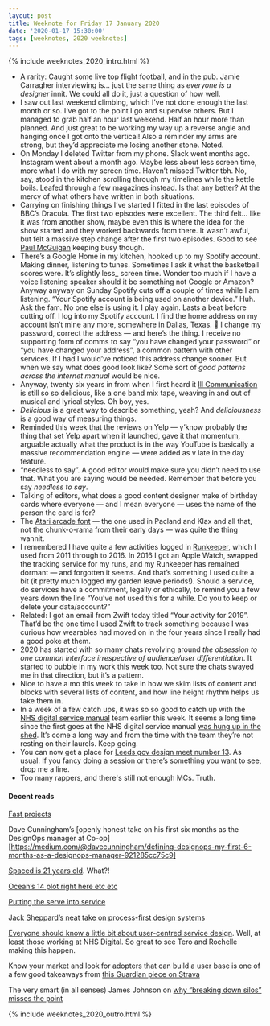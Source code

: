 ```yaml
---
layout: post
title: Weeknote for Friday 17 January 2020
date: '2020-01-17 15:30:00'
tags: [weeknotes, 2020 weeknotes]
---
```

{% include weeknotes_2020_intro.html %}

* A rarity: Caught some live top flight football, and in the pub. Jamie Carragher interviewing is… just the same thing as _everyone is a designer_ innit. We could all do it, just a question of how well.
* I saw out last weekend climbing, which I’ve not done enough the last month or so. I’ve got to the point I go and supervise others. But I managed to grab half an hour last weekend. Half an hour more than planned. And just great to be working my way up a reverse angle and hanging once I got onto the vertical! Also a reminder my arms are strong, but they’d appreciate me losing another stone. Noted.
* On Monday I deleted Twitter from my phone. Slack went months ago. Instagram went about a month ago. Maybe less about less screen time, more what I do with my screen time. Haven’t missed Twitter tbh. No, say, stood in the kitchen scrolling through my timelines while the kettle boils. Leafed through a few magazines instead. Is that any better? At the mercy of what others have written in both situations.
* Carrying on finishing things I’ve started I fitted in the last episodes of BBC’s Dracula. The first two episodes were excellent. The third felt… like it was from another show, maybe even this is where the idea for the show started and they worked backwards from there. It wasn’t awful, but felt a massive step change after the first two episodes. Good to see [Paul McGuigan](https://www.imdb.com/name/nm0006476/) keeping busy though.
* There’s a Google Home in my kitchen, hooked up to my Spotify account. Making dinner, listening to tunes. Sometimes I ask it what the basketball scores were. It’s slightly less_ screen time. Wonder too much if I have a voice listening speaker should it be something not Google or Amazon? Anyway anyway on Sunday Spotify cuts off a couple of times while I am listening. “Your Spotify account is being used on another device.” Huh. Ask the fam. No one else is using it. I play again. Lasts a beat before cutting off. I log into my Spotify account. I find the home address on my account isn’t mine any more, somewhere in Dallas, Texas. 🤔 I change my password, correct the address — and here’s the thing. I receive no supporting form of comms to say “you have changed your password” or “you have changed your address”, a common pattern with other services. If I had I would’ve noticed this address change sooner. But when we say what does good look like? Some sort of _good patterns across the internet manual_ would be nice.
* Anyway, twenty six years in from when I first heard it [Ill Communication](https://en.wikipedia.org/wiki/Ill_Communication) is still so so delicious, like a one band mix tape, weaving in and out of musical and lyrical styles. Oh boy, yes.
* _Delicious_ is a great way to describe something, yeah? And _deliciousness_ is a good way of measuring things.
* Reminded this week that the reviews on Yelp — y’know probably the thing that set Yelp apart when it launched, gave it that momentum, arguable actually what the product is in the way YouTube is basically a massive recommendation engine — were added as v late in the day feature.
* “needless to say”. A good editor would make sure you didn’t need to use that. What you are saying would be needed. Remember that before you say _needless to say_.
* Talking of editors, what does a good content designer make of birthday cards where everyone — and I mean everyone — uses the name of the person the card is for?
* The [Atari arcade font](https://fontstruct.com/fontstructions/show/868156/atari_games_arcade) — the one used in Pacland and Klax and all that, not the chunk-o-rama from their early days — was quite the thing wannit.
* I remembered I have quite a few activities logged in [Runkeeper](https://runkeeper.com/), which I used from 2011 through to 2016. In 2016 I got an Apple Watch, swapped the tracking service for my runs, and my Runkeeper has remained dormant — and forgotten it seems. And that’s something I used quite a bit (it pretty much logged my garden leave periods!). Should a service, do services have a commitment, legally or ethically, to remind you a few years down the line “You’ve not used this for a while. Do you to keep or delete your data/account?”
* Related: I got an email from Zwift today titled “Your activity for 2019”. That’d be the one time I used Zwift to track something because I was curious how wearables had moved on in the four years since I really had a good poke at them.
* 2020 has started with so many chats revolving around _the obsession to one common interface irrespective of audience/user differentiation_. It started to bubble in my work this week too. Not sure the chats swayed me in that direction, but it’s a pattern.
* Nice to have a mo this week to take in how we skim lists of content and blocks with several lists of content, and how line height rhythm helps us take them in.
* In a week of a few catch ups, it was so so good to catch up with the [NHS digital service manual](https://beta.nhs.uk/service-manual/) team earlier this week. It seems a long time since the first goes at the NHS digital service manual [was hung up in the shed](https://www.ermlikeyeah.com/shed-patterns-workshop/). It’s come a long way and from the time with the team they’re not resting on their laurels. Keep going.
* You can now get a place for [Leeds gov design meet number 13](https://www.eventbrite.co.uk/e/leeds-gov-design-meet-13-tickets-90315567293). As usual: If you fancy doing a session or there’s something you want to see, drop me a line.
* Too many rappers, and there's still not enough MCs. Truth.

#### Decent reads

[Fast projects](https://patrickcollison.com/fast)

Dave Cunningham’s [openly honest take on his first six months as the DesignOps manager at Co-op][https://medium.com/@davecunningham/defining-designops-my-first-6-months-as-a-designops-manager-921285cc75c9]

[Spaced is 21 years old](https://www.theguardian.com/tv-and-radio/2020/jan/11/the-stars-of-spaced-reunited-21st-anniversary-simon-pegg-jessica-hynes-edgar-wright-nick-frost). What?!

[Ocean’s 14 plot right here etc etc](https://www.bloomberg.com/news/features/2020-01-14/how-nissan-s-carlos-ghosn-was-smuggled-out-of-japan)

[Putting the serve into service](https://www.theguardian.com/food/2020/jan/15/restaurant-waiters-front-of-house-service-britain-respect)

[Jack Sheppard’s neat take on process-first design systems](https://medium.com/mytake/process-first-design-systems-bdaeb10825f4)

[Everyone should know a little bit about user-centred service design](https://medium.com/@teropsv/everyone-should-know-a-little-bit-about-user-centred-service-design-9f35673b9c92). Well, at least those working at NHS Digital. So great to see Tero and Rochelle making this happen.

Know your market and look for adopters that can build a user base is one of a few good takeaways from [this Guardian piece on Strava](https://www.theguardian.com/news/2020/jan/14/kudos-leaderboards-qoms-how-fitness-app-strava-became-a-religion)

The very smart (in all senses) James Johnson on [why “breaking down silos” misses the point](https://services.blog.gov.uk/2020/01/16/dont-break-your-silos-down-master-them/)

{% include weeknotes_2020_outro.html %}
